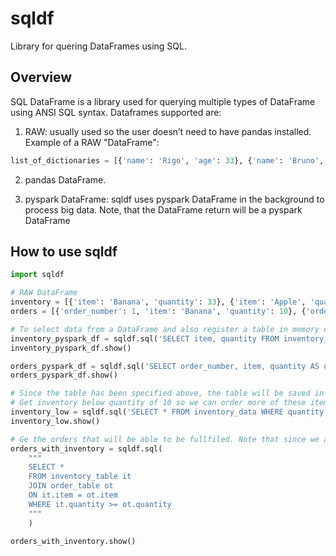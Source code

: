 # sqldf
Library for quering DataFrames using SQL.

## Overview
SQL DataFrame is a library used for querying multiple types of DataFrame using ANSI SQL syntax. Dataframes supported are: 
1. RAW: usually used so the user doesn’t need to have pandas installed. Example of a RAW "DataFrame":
```python
list_of_dictionaries = [{'name': 'Rigo', 'age': 33}, {'name': 'Bruno', 'age': 33}]
```

2. pandas DataFrame.

3. pyspark DataFrame: sqldf uses pyspark DataFrame in the background to process big data. Note, that the DataFrame return will be a pyspark DataFrame

## How to use sqldf
```python
import sqldf

# RAW DataFrame
inventory = [{'item': 'Banana', 'quantity': 33}, {'item': 'Apple', 'quantity': 2}]
orders = [{'order_number': 1, 'item': 'Banana', 'quantity': 10}, {'order_number': 2, 'item': 'Apple', 'quantity': 10}]

# To select data from a DataFrame and also register a table in memory do the following:
inventory_pyspark_df = sqldf.sql('SELECT item, quantity FROM inventory_table', inventory, table='iventory_table')
inventory_pyspark_df.show()

orders_pyspark_df = sqldf.sql('SELECT order_number, item, quantity AS quantity_ordered FROM order_table', inventory, table='order_table')
orders_pyspark_df.show()

# Since the table has been specified above, the table will be saved in memory. The next time you want to select data from the table jut do the following:
# Get inventory below quantity of 10 so we can order more of these items. 
inventory_low = sqldf.sql('SELECT * FROM inventory_data WHERE quantity < 10')
inventory_low.show()

# Ge the orders that will be able to be fullfiled. Note that since we already registered these tables, we don’t need to specify the able again. You can specify the table name if you want to use that later in another query. 
orders_with_inventory = sqldf.sql(
	"""
	SELECT * 
	FROM inventory_table it
	JOIN order_table ot
	ON it.item = ot.item
	WHERE it.quantity >= ot.quantity	
	"""
	)

orders_with_inventory.show()
```
